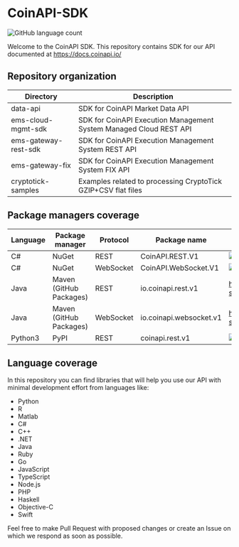 # CoinAPI-SDK 

![GitHub language count](https://img.shields.io/github/languages/count/coinapi/coinapi-sdk)

Welcome to the CoinAPI SDK. This repository contains SDK for our API documented at https://docs.coinapi.io/ 

## Repository organization

Directory | Description |
--- | --- |
data-api | SDK for CoinAPI Market Data API
ems-cloud-mgmt-sdk | SDK for CoinAPI Execution Management System Managed Cloud REST API
ems-gateway-rest-sdk | SDK for CoinAPI Execution Management System REST API 
ems-gateway-fix | SDK for CoinAPI Execution Management System FIX API 
cryptotick-samples | Examples related to processing CryptoTick GZIP+CSV flat files

## Package managers coverage

Language | Package manager | Protocol | Package name | Version/Link |
--- | --- | --- | --- | --- |
C# | NuGet | REST | CoinAPI.REST.V1 | ![Nuget](https://img.shields.io/nuget/v/CoinAPI.REST.v1) |
C# | NuGet | WebSocket | CoinAPI.WebSocket.V1 | ![Nuget](https://img.shields.io/nuget/v/CoinAPI.WebSocket.v1) |
Java | Maven<br/>(GitHub Packages) | REST | io.coinapi.rest.v1 | https://github.com/coinapi/coinapi-sdk/packages/397337 |
Java | Maven<br/>(GitHub Packages) | WebSocket | io.coinapi.websocket.v1 | https://github.com/coinapi/coinapi-sdk/packages/397352 |
Python3 | PyPI | REST | coinapi.rest.v1 | ![PyPI](https://img.shields.io/pypi/v/coinapi.rest.v1) |

## Language coverage

In this repository you can find libraries that will help you use our API with minimal development effort from languages like:
 * Python
 * R
 * Matlab
 * C#
 * C++
 * .NET
 * Java
 * Ruby
 * Go
 * JavaScript
 * TypeScript
 * Node.js
 * PHP
 * Haskell
 * Objective-C
 * Swift

Feel free to make Pull Request with proposed changes or create an Issue on which we respond as soon as possible.

